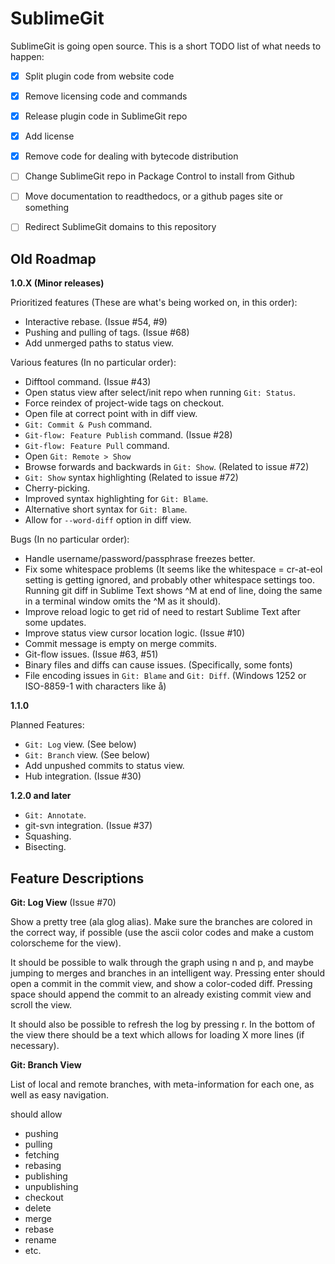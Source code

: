 SublimeGit
==========

SublimeGit is going open source. This is a short TODO list of what needs to happen:
 - [x] Split plugin code from website code
 - [x] Remove licensing code and commands
 - [x] Release plugin code in SublimeGit repo
 - [x] Add license 
 - [x] Remove code for dealing with bytecode distribution
 - [ ] Change SublimeGit repo in Package Control to install from Github
 - [ ] Move documentation to readthedocs, or a github pages site or something
 - [ ] Redirect SublimeGit domains to this repository


Old Roadmap
-----------

**1.0.X (Minor releases)**

Prioritized features (These are what's being worked on, in this order):
 - Interactive rebase. (Issue #54, #9)
 - Pushing and pulling of tags. (Issue #68)
 - Add unmerged paths to status view.

Various features (In no particular order):
 - Difftool command. (Issue #43)
 - Open status view after select/init repo when running `Git: Status`.
 - Force reindex of project-wide tags on checkout.
 - Open file at correct point with <enter> in diff view.
 - `Git: Commit & Push` command.
 - `Git-flow: Feature Publish` command. (Issue #28)
 - `Git-flow: Feature Pull` command.
 - Open `Git: Remote > Show`
 - Browse forwards and backwards in `Git: Show`. (Related to issue #72)
 - `Git: Show` syntax highlighting (Related to issue #72)
 - Cherry-picking.
 - Improved syntax highlighting for `Git: Blame`.
 - Alternative short syntax for `Git: Blame`.
 - Allow for `--word-diff` option in diff view.

Bugs (In no particular order):
 - Handle username/password/passphrase freezes better.
 - Fix some whitespace problems (It seems like the whitespace = cr-at-eol setting is getting ignored, and probably other whitespace settings too. Running git diff in Sublime Text shows ^M at end of line, doing the same in a terminal window omits the ^M as it should).
 - Improve reload logic to get rid of need to restart Sublime Text after some updates.
 - Improve status view cursor location logic. (Issue #10)
 - Commit message is empty on merge commits.
 - Git-flow issues. (Issue #63, #51)
 - Binary files and diffs can cause issues. (Specifically, some fonts)
 - File encoding issues in `Git: Blame` and `Git: Diff`. (Windows 1252 or ISO-8859-1 with characters like å)

**1.1.0**

Planned Features:
 - `Git: Log` view. (See below)
 - `Git: Branch` view. (See below)
 - Add unpushed commits to status view.
 - Hub integration. (Issue #30)

**1.2.0 and later**
 - `Git: Annotate`.
 - git-svn integration. (Issue #37)
 - Squashing.
 - Bisecting.


Feature Descriptions
--------------------

**Git: Log View** (Issue #70)

Show a pretty tree (ala glog alias). Make sure the branches are colored in the correct way, if possible (use the ascii color codes and make a custom colorscheme for the view).

It should be possible to walk through the graph using n and p, and maybe jumping to merges and branches in an intelligent way. Pressing enter should open a commit in the commit view, and show a color-coded diff. Pressing space should append the commit to an already existing commit view and scroll the view.

It should also be possible to refresh the log by pressing r. In the bottom of the view there should be a text which allows for loading X more lines (if necessary).


**Git: Branch View**

List of local and remote branches, with meta-information for each one, as well as easy navigation.

should allow
 - pushing
 - pulling
 - fetching
 - rebasing
 - publishing
 - unpublishing
 - checkout
 - delete
 - merge
 - rebase
 - rename
 - etc.

